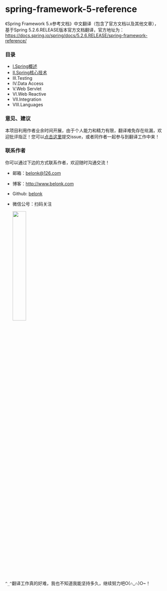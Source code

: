 # spring-framework-5-reference

《Spring Framework 5.x参考文档》中文翻译（包含了官方文档以及其他文章），基于Spring 5.2.6.RELEASE版本官方文档翻译，官方地址为：https://docs.spring.io/spring/docs/5.2.6.RELEASE/spring-framework-reference/

### 目录

- [I.Spring概述](I.OverView/OverView.md)
- [II.Spring核心技术](II.Core/0.%20Introduction.md)
- III.Testing
- IV.Data Access
- V.Web Servlet
- VI.Web Reactive
- VII.Integration
- VIII.Languages

### 意见、建议

本项目利用作者业余时间开展，由于个人能力和精力有限，翻译难免存在纰漏，欢迎批评指正！您可以[点击这里](https://github.com/belonk/spring-framework-5-reference/issues)提交issue，或者同作者一起参与到翻译工作中来！

### 联系作者

你可以通过下边的方式联系作者，欢迎随时沟通交流！

- 邮箱：belonk@126.com

- 博客：http://www.belonk.com

- Github: [belonk](https://github.com/belonk)

- 微信公号：扫码关注

  <div style="text-align:left"><img src="https://blog.belonk.com/attachment/20200415/23cd79cb78874bd495af79152b35de77.jpg" width="30%"></img></div>

`^_^`翻译工作真的好难，我也不知道我能坚持多久，继续努力吧O(∩\_∩)O~！

